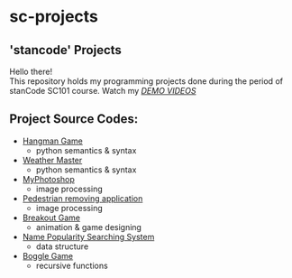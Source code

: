 # sc-projects
## 'stancode' Projects
Hello there!\
This repository holds my programming projects done during the period of stanCode SC101 course.
Watch my *[DEMO VIDEOS](https://www.dropbox.com/sh/nswprh75biiaobn/AADyQzQ9chSwvNHoR8BaPgwua?dl=0)*

## Project Source Codes:
* [Hangman Game](https://github.com/hoholarry/sc-projects/tree/main/stancode_Projects/hangman_game)
  * python semantics & syntax
* [Weather Master](https://github.com/hoholarry/sc-projects/tree/main/stancode_Projects/weather_master)
  * python semantics & syntax
* [MyPhotoshop](https://github.com/hoholarry/sc-projects/tree/main/stancode_Projects/my_photoshop)
  * image processing
* [Pedestrian removing application](https://github.com/hoholarry/sc-projects/tree/main/stancode_Projects/my_photoshop)
  * image processing
* [Breakout Game](https://github.com/hoholarry/sc-projects/tree/main/stancode_Projects/break_out_game)
  * animation & game designing
* [Name Popularity Searching System](https://github.com/hoholarry/sc-projects/tree/main/stancode_Projects/name_searching_system)
  * data structure
* [Boggle Game](https://github.com/hoholarry/sc-projects/tree/main/stancode_Projects/boggle_game_solver)
  *   recursive functions
